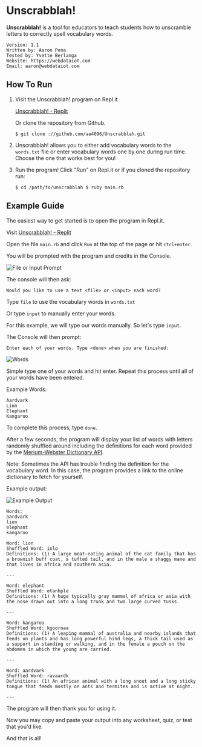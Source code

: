 # Unscrabblah!

**Unscrabblah!** is a tool for educators to teach students how to unscramble letters to correctly spell vocabulary words.

```
Version: 1.1
Written by: Aaron Pena
Tested by: Yvette Berlanga
Website: https://webdataiot.com
Email: aaron@webdataiot.com
```

## How To Run

1. Visit the Unscrabblah! program on Repl.it 
   
   [Unscrabblah! - Replit](https://replit.com/@WEBDATAIOTInc/Unscrabblah)
   
   Or clone the repository from Github.
   
   `$ git clone ://github.com/aa4096/Unscrabblah.git`

2. Unscrabblah! allows you to either add vocabulary words to the `words.txt` file or enter vocabulary words one by one during run time. Choose the one that works best for you!

3. Run the program! Click "Run" on Repl.it or if you cloned the repository run:
   
   `$ cd /path/to/unscrabblah
   $ ruby main.rb`

## Example Guide

The easiest way to get started is to open the program in Repl.it.

Visit [Unscrabblah! - Replit](https://replit.com/@WEBDATAIOTInc/Unscrabblah)

Open the file `main.rb` and click `Run` at the top of the page or hit `ctrl+enter`.



You will be prompted with the program and credits in the Console.

![File or Input Prompt](https://imgur.com/2ShrDRs.png)

The console will then ask:

`Would you like to use a text <file> or <input> each word?`

Type `file` to use the vocabulary words in `words.txt` 

Or type `input` to manually enter your words.



For this example, we will type our words manually. So let's type `input`.



The Console will then prompt:

`Enter each of your words. Type <done> when you are finished:`

![Words](https://imgur.com/5wtG6WC.png)

Simple type one of your words and hit enter. Repeat this process until all of your words have been entered.



Example Words:

```
Aardvark
Lion
Elephant
Kangaroo
```



To complete this process, type `done`.



After a few seconds, the program will display your list of words with letters randomly shuffled around including the definitions for each word provided by the [Merium-Webster Dictionary API](https://dictionaryapi.com/).

Note: Sometimes the API has trouble finding the definition for the vocabulary word. In this case, the program provides a link to the online dictionary to fetch for yourself.

Example output:

![Example Output](https://imgur.com/JkzOydF.png)

```
Words:
aardvark
lion
elephant
kangaroo

Word: lion
Shuffled Word: inlo
Definitions: (1) A large meat-eating animal of the cat family that has a brownish buff coat, a tufted tail, and in the male a shaggy mane and that lives in africa and southern asia.

---

Word: elephant
Shuffled Word: etanhple
Definitions: (1) A huge typically gray mammal of africa or asia with the nose drawn out into a long trunk and two large curved tusks.

---

Word: kangaroo
Shuffled Word: kgoornaa
Definitions: (1) A leaping mammal of australia and nearby islands that feeds on plants and has long powerful hind legs, a thick tail used as a support in standing or walking, and in the female a pouch on the abdomen in which the young are carried.

---

Word: aardvark
Shuffled Word: ravaardk
Definitions: (1) An african animal with a long snout and a long sticky tongue that feeds mostly on ants and termites and is active at night.

---
```

The program will then thank you for using it.

Now you may copy and paste your output into any worksheet, quiz, or test that you'd like.

And that is all!
